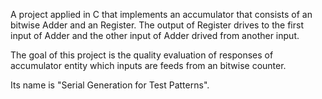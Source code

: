 A project applied in C that implements an accumulator that consists of
an bitwise Adder and an Register. The output of Register
drives to the first input of Adder and the other input of Adder drived
from another input.

The goal of this project is the quality evaluation of responses of accumulator
entity which inputs are feeds from an bitwise counter.

Its name is "Serial Generation for Test Patterns".
